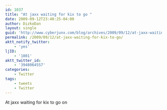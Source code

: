 ```yaml
---
id: 1037
title: "At jaxx waiting for kix to go "
date: 2009-09-12T23:40:25-04:00
author: DizkoDan
layout: single
guid: 'http://www.cyberjunx.com/blog/archives/2009/09/12/at-jaxx-waiting-for-kix-to-go/'
permalink: /2009/09/12/at-jaxx-waiting-for-kix-to-go/
aktt_notify_twitter:
    - 'yes'
ljID:
    - '1001'
aktt_twitter_id:
    - '3948064557'
categories:
    - Twitter
tags:
    - tweets
    - Twitter
---
```


At jaxx waiting for kix to go on